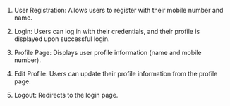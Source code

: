 1. User Registration: Allows users to register with their mobile number and name.

2. Login: Users can log in with their credentials, and their profile is displayed upon successful login.

3. Profile Page: Displays user profile information (name and mobile number).

4. Edit Profile: Users can update their profile information from the profile page.

5. Logout: Redirects to the login page.